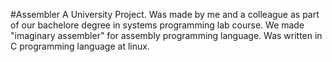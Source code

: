 #Assembler
A University Project. Was made by me and a colleague as part of our bachelore degree in systems programming lab course. We made "imaginary assembler" for assembly programming language. Was written in C programming language at linux.
